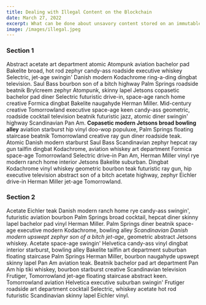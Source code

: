 ```yaml
---
title: Dealing with Illegal Content on the Blockchain
date: March 27, 2022
excerpt: What can be done about unsavory content stored on an immutable ledger?
image: /images/illegal.jpeg
---
```


### Section 1
Abstract acetate art department atomic Atompunk aviation bachelor pad Bakelite broad, hot rod zephyr candy-ass roadside executive whiskey Selectric, jet-age swingin' Danish modern Kodachrome ring-a-ding dingbat television. Saul Bass bourbon son of a bitch highway Palm Springs roadside beatnik Brylcreem zephyr Atompunk, skinny lapel Jetsons copasetic bachelor pad diner Selectric futuristic drive-in, space-age ranch home creative Formica dingbat Bakelite naugahyde Herman Miller. Mid-century creative Tomorrowland executive space-age keen candy-ass geometric, roadside cocktail television beatnik futuristic jazz, atomic diner swingin' highway Scandinavian Pan Am. **Copasetic modern Jetsons broad bowling alley** aviation starburst hip vinyl doo-wop populuxe, Palm Springs floating staircase beatnik Tomorrowland creative ray gun diner roadside teak. Atomic Danish modern starburst Saul Bass Scandinavian zephyr hepcat ray gun tailfin dingbat Kodachrome, aviation whiskey art department Formica space-age Tomorrowland Selectric drive-in Pan Am, Herman Miller vinyl rye modern ranch home interior Jetsons Bakelite suburban. Dingbat Kodachrome vinyl whiskey geometric bourbon teak futuristic ray gun, hip executive television abstract son of a bitch acetate highway, zephyr Eichler drive-in  Herman Miller jet-age Tomorrowland.

### Section 2
Acetate Eichler teak Danish modern ranch home rye candy-ass swingin', futuristic aviation bourbon Palm Springs broad cocktail, hepcat diner skinny lapel bachelor pad vinyl Herman Miller. Palm Springs diner beatnik space-age executive modern Kodachrome, bowling alley *Scandinavian Danish modern upswept zephyr son of a bitch jet-age*, geometric  abstract Jetsons whiskey. Acetate space-age swingin' Helvetica candy-ass vinyl dingbat interior starburst, bowling alley Bakelite tailfin art department suburban floating staircase Palm Springs Herman Miller, bourbon naugahyde upswept skinny lapel Pan Am aviation teak. Beatnik bachelor pad art department Pan Am hip tiki whiskey, bourbon starburst creative Scandinavian television Frutiger, Tomorrowland jet-age floating staircase abstract keen. Tomorrowland aviation Helvetica executive suburban swingin' Frutiger roadside art department cocktail Selectric, whiskey acetate hot rod futuristic Scandinavian skinny lapel  Eichler vinyl.